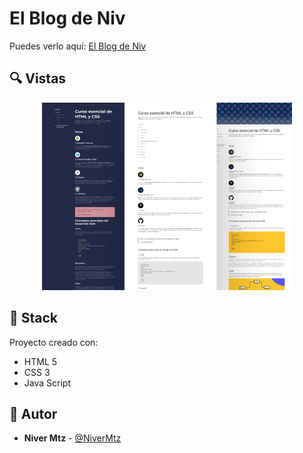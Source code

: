 # El Blog de Niv

Puedes verlo aquí: [El Blog de Niv](https://nivermtz.github.io/html-css-essentials/)

## 🔍 Vistas 

<p align="center">
  <img src="images/Medium.jpg" height="300">
</p>


## 📌 Stack

Proyecto creado con:
* HTML 5
* CSS 3
* Java Script

## 🌟 Autor

* **Niver Mtz**  - [@NiverMtz](https://github.com/NiverMtz)
